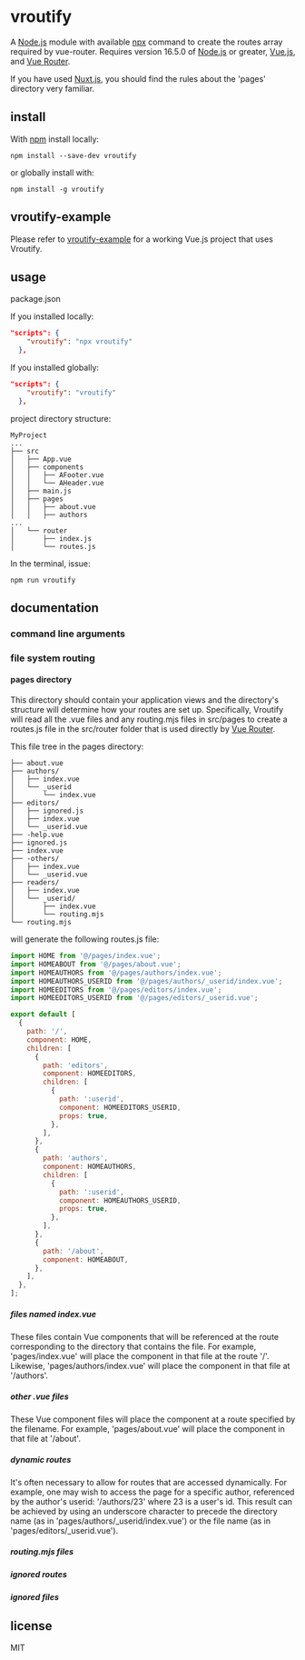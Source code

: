 # vroutify

A [Node.js](https://nodejs.org) module with available [npx](https://www.npmjs.com/package.npx) command to create the routes array required by vue-router.
Requires version 16.5.0 of [Node.js](https://nodejs.org) or greater, [Vue.js](https://v3.vuejs.org/), and [Vue Router](https://router.vuejs.org/).

If you have used [Nuxt.js](https://nuxtjs.org/), you should find the rules about the 'pages' directory very familiar.

## install

With [npm](http://npmjs.org) install locally:

```
npm install --save-dev vroutify
```

or globally install with:

```
npm install -g vroutify
```

## vroutify-example

Please refer to [vroutify-example](https://github.com/wiowou/vroutify-example) for a working Vue.js project that uses Vroutify.

## usage

package.json

If you installed locally:

```json
"scripts": {
    "vroutify": "npx vroutify"
  },
```

If you installed globally:

```json
"scripts": {
    "vroutify": "vroutify"
  },
```

project directory structure:

```
MyProject
...
├── src
│   ├── App.vue
│   ├── components
│   │   ├── AFooter.vue
│   │   └── AHeader.vue
│   ├── main.js
│   ├── pages
│   │   ├── about.vue
│   │   ├── authors
...
│   └── router
│       ├── index.js
│       └── routes.js
```

In the terminal, issue:

```
npm run vroutify
```

## documentation

### command line arguments

### file system routing

#### pages directory

This directory should contain your application views and the directory's structure will determine how your routes are set up.
Specifically, Vroutify will read all the .vue files and any routing.mjs files in src/pages to create a routes.js file in the
src/router folder that is used directly by [Vue Router](https://router.vuejs.org/).

This file tree in the pages directory:

```
├── about.vue
├── authors/
│   ├── index.vue
│   └── _userid
│       └── index.vue
├── editors/
│   ├── ignored.js
│   ├── index.vue
│   └── _userid.vue
├── -help.vue
├── ignored.js
├── index.vue
├── -others/
│   ├── index.vue
│   └── _userid.vue
├── readers/
│   ├── index.vue
│   └── _userid/
│       ├── index.vue
│       └── routing.mjs
└── routing.mjs
```

will generate the following routes.js file:

```js
import HOME from '@/pages/index.vue';
import HOMEABOUT from '@/pages/about.vue';
import HOMEAUTHORS from '@/pages/authors/index.vue';
import HOMEAUTHORS_USERID from '@/pages/authors/_userid/index.vue';
import HOMEEDITORS from '@/pages/editors/index.vue';
import HOMEEDITORS_USERID from '@/pages/editors/_userid.vue';

export default [
  {
    path: '/',
    component: HOME,
    children: [
      {
        path: 'editors',
        component: HOMEEDITORS,
        children: [
          {
            path: ':userid',
            component: HOMEEDITORS_USERID,
            props: true,
          },
        ],
      },
      {
        path: 'authors',
        component: HOMEAUTHORS,
        children: [
          {
            path: ':userid',
            component: HOMEAUTHORS_USERID,
            props: true,
          },
        ],
      },
      {
        path: '/about',
        component: HOMEABOUT,
      },
    ],
  },
];
```

##### files named index.vue

These files contain Vue components that will be referenced at the route corresponding to the directory that contains the file.
For example, 'pages/index.vue' will place the component in that file at the route '/'. Likewise, 'pages/authors/index.vue' will
place the component in that file at '/authors'.

##### other .vue files

These Vue component files will place the component at a route specified by the filename. For example, 'pages/about.vue' will
place the component in that file at '/about'.

##### dynamic routes

It's often necessary to allow for routes that are accessed dynamically. For example, one may wish to access the page for a specific
author, referenced by the author's userid: '/authors/23' where 23 is a user's id. This result can be achieved by using an
underscore character to precede the directory name (as in 'pages/authors/\_userid/index.vue') or the file name (as in 'pages/editors/\_userid.vue').

##### routing.mjs files

##### ignored routes

##### ignored files

## license

MIT
